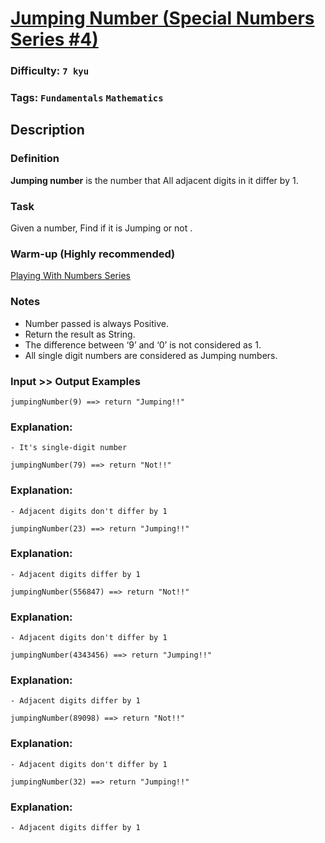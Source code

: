 # [Jumping Number (Special Numbers Series #4)](https://www.codewars.com/kata/5a54e796b3bfa8932c0000ed)

### Difficulty: `7 kyu`

### Tags: `Fundamentals` `Mathematics`

## Description

### Definition
**Jumping number** is the number that All adjacent digits in it differ by 1.

### Task
Given a number, Find if it is Jumping or not .

### Warm-up (Highly recommended)
[Playing With Numbers Series](https://www.codewars.com/collections/playing-with-numbers)

### Notes
- Number passed is always Positive.
- Return the result as String.
- The difference between ‘9’ and ‘0’ is not considered as 1.
- All single digit numbers are considered as Jumping numbers.

### Input >> Output Examples

```
jumpingNumber(9) ==> return "Jumping!!"
```

### Explanation:
    - It's single-digit number

```
jumpingNumber(79) ==> return "Not!!"
```

### Explanation:
    - Adjacent digits don't differ by 1

```
jumpingNumber(23) ==> return "Jumping!!"
```

### Explanation:
    
    - Adjacent digits differ by 1

```
jumpingNumber(556847) ==> return "Not!!"
```

### Explanation:
    - Adjacent digits don't differ by 1

```
jumpingNumber(4343456) ==> return "Jumping!!"
```

### Explanation:
    - Adjacent digits differ by 1

```
jumpingNumber(89098) ==> return "Not!!"
```

### Explanation:
    - Adjacent digits don't differ by 1

```
jumpingNumber(32) ==> return "Jumping!!"
```

### Explanation:
    - Adjacent digits differ by 1